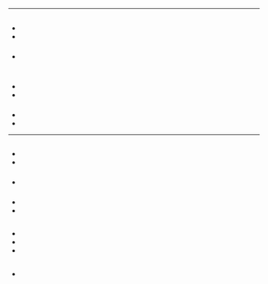 # 

> 

## 

![]()



---

## 







> 

> 

## 

> []()

> 

### 



### 

> 



### 

> 

## 



### 

### 

- 
  
  
- 
  
  

### 

> 

- 



![]()

## 

### 



- 

- 

### 

- 

- 

---







## 

### 

- 

- 

### 





- 

### 

- []()
- 

## 

- []()
- 
- 

## 

- []()

